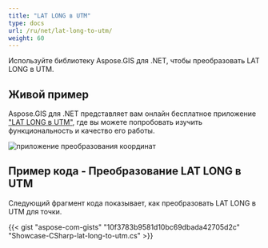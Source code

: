 ```yaml
---
title: "LAT LONG в UTM"
type: docs
url: /ru/net/lat-long-to-utm/
weight: 60
---
```


Используйте библиотеку Aspose.GIS для .NET, чтобы преобразовать LAT LONG в UTM.

## **Живой пример**

Aspose.GIS для .NET представляет вам онлайн бесплатное приложение ["LAT LONG в UTM"](https://products.aspose.app/gis/transformation/lat-long-to-utm), где вы можете попробовать изучить функциональность и качество его работы.

![приложение преобразования координат](transform-coordinates.png)

## **Пример кода - Преобразование LAT LONG в UTM**

Следующий фрагмент кода показывает, как преобразовать LAT LONG в UTM для точки.

{{< gist "aspose-com-gists" "10f3783b9581d10bc69dbada42705d2c" "Showcase-CSharp-lat-long-to-utm.cs" >}}
